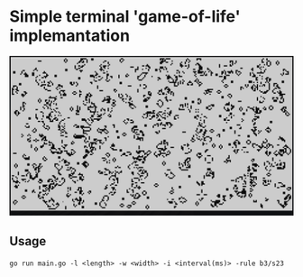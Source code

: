 # Simple terminal 'game-of-life' implemantation

![preview](img.png)

## Usage
`go run main.go -l <length> -w <width> -i <interval(ms)> -rule b3/s23`